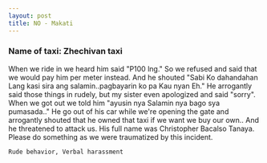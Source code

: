 ```yaml
---
layout: post
title: NO - Makati
---
```


### Name of taxi: Zhechivan taxi

When we ride in we heard him said "P100 lng." So we refused and said that we would pay him per meter instead. And he shouted "Sabi Ko dahandahan Lang kasi sira ang salamin..pagbayarin ko pa Kau nyan Eh." He arrogantly said those things in rudely, but my sister even apologized and said "sorry". When we got out we told him "ayusin nya Salamin nya bago sya pumasada.." He go out of his car while we're opening the gate and arrogantly shouted that he owned that taxi if we want we buy our own.. And he threatened to attack us. His full name was Christopher Bacalso Tanaya. Please do something as we were traumatized by this incident. 

```Rude behavior, Verbal harassment```
